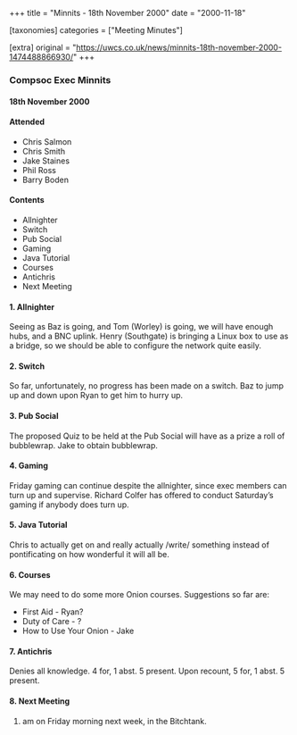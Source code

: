 +++
title = "Minnits - 18th November 2000"
date = "2000-11-18"

[taxonomies]
categories = ["Meeting Minutes"]

[extra]
original = "https://uwcs.co.uk/news/minnits-18th-november-2000-1474488866930/"
+++

### Compsoc Exec Minnits

#### 18th November 2000

#### Attended

  - Chris Salmon
  - Chris Smith
  - Jake Staines
  - Phil Ross
  - Barry Boden

#### Contents

  - Allnighter
  - Switch
  - Pub Social
  - Gaming
  - Java Tutorial
  - Courses
  - Antichris
  - Next Meeting

#### 1\. Allnighter

Seeing as Baz is going, and Tom (Worley) is going, we will have enough hubs, and a BNC uplink. Henry (Southgate) is bringing a Linux box to use as a bridge, so we should be able to configure the network quite easily.

#### 2\. Switch

So far, unfortunately, no progress has been made on a switch. Baz to jump up and down upon Ryan to get him to hurry up.

#### 3\. Pub Social

The proposed Quiz to be held at the Pub Social will have as a prize a roll of bubblewrap. Jake to obtain bubblewrap.

#### 4\. Gaming

Friday gaming can continue despite the allnighter, since exec members can turn up and supervise. Richard Colfer has offered to conduct Saturday’s gaming if anybody does turn up.

#### 5\. Java Tutorial

Chris to actually get on and really actually /write/ something instead of pontificating on how wonderful it will all be.

#### 6\. Courses

We may need to do some more Onion courses. Suggestions so far are:

  - First Aid - Ryan?
  - Duty of Care - ?
  - How to Use Your Onion - Jake

#### 7\. Antichris

Denies all knowledge. 4 for, 1 abst. 5 present. Upon recount, 5 for, 1 abst. 5 present.

#### 8\. Next Meeting

1.  am on Friday morning next week, in the Bitchtank.
